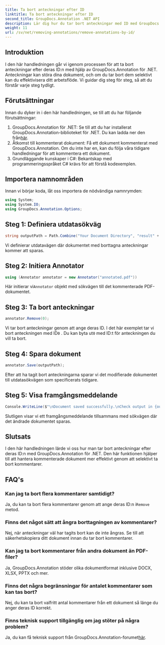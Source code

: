```yaml
---
title: Ta bort anteckningar efter ID
linktitle: Ta bort anteckningar efter ID
second_title: GroupDocs.Annotation .NET API
description: Lär dig hur du tar bort anteckningar med ID med GroupDocs.Annotation för .NET. Effektivisera ditt dokumentarbetsflöde på ett effektivt sätt.
weight: 11
url: /sv/net/removing-annotations/remove-annotations-by-id/
---
```

## Introduktion
I den här handledningen går vi igenom processen för att ta bort anteckningar efter deras ID:n med hjälp av GroupDocs.Annotation för .NET. Anteckningar kan störa dina dokument, och om du tar bort dem selektivt kan du effektivisera ditt arbetsflöde. Vi guidar dig steg för steg, så att du förstår varje steg tydligt.
## Förutsättningar
Innan du dyker in i den här handledningen, se till att du har följande förutsättningar:
1.  GroupDocs.Annotation för .NET: Se till att du har installerat GroupDocs.Annotation-biblioteket för .NET. Du kan ladda ner den från[här](https://releases.groupdocs.com/annotation/net/).
2. Åtkomst till kommenterat dokument: Få ett dokument kommenterat med GroupDocs.Annotation. Om du inte har en, kan du följa våra tidigare handledningar för att kommentera ett dokument.
3. Grundläggande kunskaper i C#: Bekantskap med programmeringsspråket C# krävs för att förstå kodexemplen.

## Importera namnområden
Innan vi börjar koda, låt oss importera de nödvändiga namnrymden:
```csharp
using System;
using System.IO;
using GroupDocs.Annotation.Options;
```

## Steg 1: Definiera utdatasökväg
```csharp
string outputPath = Path.Combine("Your Document Directory", "result" + Path.GetExtension("input.pdf"));
```
Vi definierar utdatavägen där dokumentet med borttagna anteckningar kommer att sparas.
## Steg 2: Initiera Annotator
```csharp
using (Annotator annotator = new Annotator("annotated.pdf"))
```
 Här initierar vi`Annotator` objekt med sökvägen till det kommenterade PDF-dokumentet.
## Steg 3: Ta bort anteckningar
```csharp
annotator.Remove(0);
```
 Vi tar bort anteckningar genom att ange deras ID. I det här exemplet tar vi bort anteckningen med ID`0` . Du kan byta ut`0` med ID:t för anteckningen du vill ta bort.
## Steg 4: Spara dokument
```csharp
annotator.Save(outputPath);
```
Efter att ha tagit bort anteckningarna sparar vi det modifierade dokumentet till utdatasökvägen som specificerats tidigare.
## Steg 5: Visa framgångsmeddelande
```csharp
Console.WriteLine($"\nDocument saved successfully.\nCheck output in {outputPath}.");
```
Slutligen visar vi ett framgångsmeddelande tillsammans med sökvägen där det ändrade dokumentet sparas.

## Slutsats
I den här handledningen lärde vi oss hur man tar bort anteckningar efter deras ID:n med GroupDocs.Annotation för .NET. Den här funktionen hjälper till att hantera kommenterade dokument mer effektivt genom att selektivt ta bort kommentarer.
## FAQ's
### Kan jag ta bort flera kommentarer samtidigt?
 Ja, du kan ta bort flera kommentarer genom att ange deras ID:n i`Remove` metod.
### Finns det något sätt att ångra borttagningen av kommentarer?
Nej, när anteckningar väl har tagits bort kan de inte ångras. Se till att säkerhetskopiera ditt dokument innan du tar bort kommentarer.
### Kan jag ta bort kommentarer från andra dokument än PDF-filer?
Ja, GroupDocs.Annotation stöder olika dokumentformat inklusive DOCX, XLSX, PPTX och mer.
### Finns det några begränsningar för antalet kommentarer som kan tas bort?
Nej, du kan ta bort valfritt antal kommentarer från ett dokument så länge du anger deras ID korrekt.
### Finns teknisk support tillgänglig om jag stöter på några problem?
 Ja, du kan få teknisk support från GroupDocs.Annotation-forumet[här](https://forum.groupdocs.com/c/annotation/10).